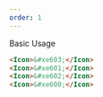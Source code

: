 ```yaml
---
order: 1
---
```


Basic Usage

```html
<Icon>&#xe603;</Icon>
<Icon>&#xe601;</Icon>
<Icon>&#xe602;</Icon>
<Icon>&#xe600;</Icon>
```
